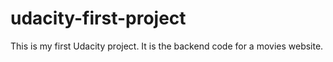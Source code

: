 # udacity-first-project
This is my first Udacity project. It is the backend code for a movies website.
